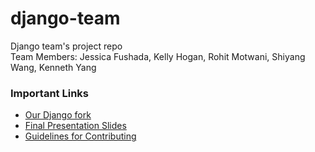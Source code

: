 # django-team
Django team's project repo  
Team Members: Jessica Fushada, Kelly Hogan, Rohit Motwani, Shiyang Wang, Kenneth Yang  

### Important Links
- [Our Django fork](https://github.com/nyu-ossd-s18/django)
- [Final Presentation Slides](https://docs.google.com/presentation/d/1-mZcuNnQHFCkEX4B5840NFgzw2LV5JVFcQYlHF9mz1c/edit?usp=sharing)
- [Guidelines for Contributing](https://docs.djangoproject.com/en/dev/internals/contributing/)
